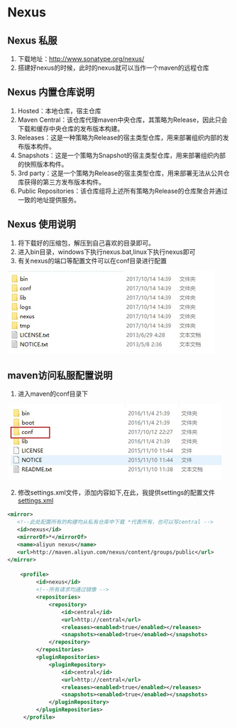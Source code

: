 # Nexus

## Nexus 私服
  1. 下载地址：http://www.sonatype.org/nexus/
  2. 搭建好nexus的时候，此时的nexus就可以当作一个maven的远程仓库

## Nexus 内置仓库说明
  1. Hosted：本地仓库，宿主仓库
  2. Maven Central：该仓库代理maven中央仓库，其策略为Release，因此只会下载和缓存中央仓库的发布版本构建。
  3. Releases：这是一种策略为Release的宿主类型仓库，用来部署组织内部的发布版本构件。
  4. Snapshots：这是一个策略为Snapshot的宿主类型仓库，用来部署组织内部的快照版本构件。
  5. 3rd party：这是一个策略为Release的宿主类型仓库，用来部署无法从公共仓库获得的第三方发布版本构件。
  6. Public Repositories：该仓库组将上述所有策略为Release的仓库聚合并通过一致的地址提供服务。

## Nexus 使用说明
  1. 将下载好的压缩包，解压到自己喜欢的目录即可。
  2. 进入bin目录，windows下执行nexus.bat,linux下执行nexus即可
  3. 有关nexus的端口等配置文件可以在conf目录进行配置

  ![nexus目录格式](../images/nexus-dir.jpg)

## maven访问私服配置说明
  1. 进入maven的conf目录下

  ![maven自己的目录](../images/maven-dir.jpg)

  2. 修改settings.xml文件，添加内容如下,在此，我提供settings的配置文件 [settings.xml](../files/settings.xml)

```xml
<mirror>
   <!--此处配置所有的构建均从私有仓库中下载 *代表所有，也可以写central -->
   <id>nexus</id>
   <mirrorOf>*</mirrorOf>
   <name>aliyun nexus</name>
   <url>http://maven.aliyun.com/nexus/content/groups/public</url>
</mirror>

    <profile>
		 <id>nexus</id>
		 <!--所有请求均通过镜像 -->
		 <repositories>
			 <repository>
				 <id>central</id>
				 <url>http://central</url>
				 <releases><enabled>true</enabled></releases>
			 	 <snapshots><enabled>true</enabled></snapshots>
			 </repository>
		 </repositories>
		 <pluginRepositories>
			 <pluginRepository>
				 <id>central</id>
				 <url>http://central</url>
				 <releases><enabled>true</enabled></releases>
				 <snapshots><enabled>true</enabled></snapshots>
			 </pluginRepository>
		 </pluginRepositories>
	 </profile>
```
